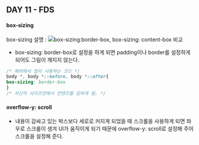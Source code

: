 ## DAY 11 - FDS

#### box-sizing  

box-sizing 설명 : ![ box-sizing:border-box, box-sizing: content-box 비교 ](/Users/Laura/Desktop/FDS/Day11/images/box-sizing.png)  

* box-sizing: border-box로 설정을 하게 되면 padding이나 border를 설정하게 되어도 그림이 깨지지 않는다.  

```css
/* 해외에서 많이 사용하는 코드 */
body *, body *::before, body *::after{
box-sizing: border-box
}
/* 자신의 사이즈안에서 컨텐츠를 감싸게 됨. */
```

#### overflow-y: scroll  

* 내용이 감싸고 있는 박스보다 세로로 커지게 되었을 때 스크롤을 사용하게 되면 좌우로 스크롤이 생겨 UI가 움직이게 되기 때문에 overflow-y: scroll로 설정해 주어 스크롤을 설정해 준다.  